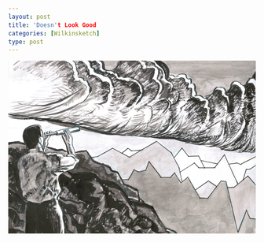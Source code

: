```yaml
---
layout: post
title: 'Doesn't Look Good
categories: [Wilkinsketch]
type: post
---
```

![Forecasting](/images/forecasting.jpg)